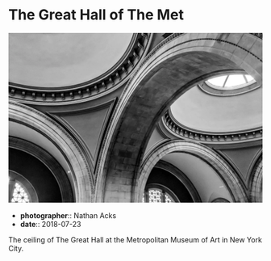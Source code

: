 # The Great Hall of The Met

![The arches and domes over The Great Hall of the Metropolitan Museum of Art](assets/2018-07-23-the-great-hall-of-the-met.webp)

* **photographer**:: Nathan Acks
* **date**:: 2018-07-23

The ceiling of The Great Hall at the Metropolitan Museum of Art in New York City.
